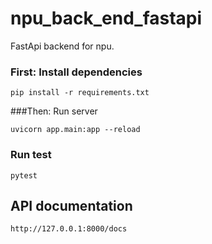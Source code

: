 # npu_back_end_fastapi

FastApi backend for npu.

### First: Install dependencies

```
pip install -r requirements.txt
```

###Then: Run server

```
uvicorn app.main:app --reload
```

### Run test

```
pytest
```

## API documentation

```
http://127.0.0.1:8000/docs
```
